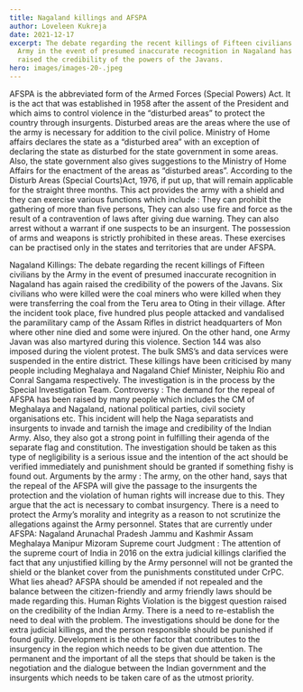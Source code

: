 ```yaml
---
title: Nagaland killings and AFSPA
author: Loveleen Kukreja
date: 2021-12-17
excerpt: The debate regarding the recent killings of Fifteen civilians by the
  Army in the event of presumed inaccurate recognition in Nagaland has again
  raised the credibility of the powers of the Javans.
hero: images/images-20-.jpeg
---
```

AFSPA is the abbreviated form of the Armed Forces (Special Powers) Act. It is the act that was established in 1958 after the assent of the President and which aims to control violence in the “disturbed areas” to protect the country through insurgents. Disturbed areas are the areas where the use of the army is necessary for addition to the civil police. Ministry of Home affairs declares the state as a “disturbed area” with an exception of declaring the state as disturbed for the state government in some areas. Also, the state government also gives suggestions to the Ministry of Home Affairs for the enactment of the areas as “disturbed areas”. According to the Disturb Areas (Special Courts)Act, 1976, if put up, that will remain applicable for the straight three months. 
This act provides the army with a shield and they can exercise various functions which include :
They can prohibit the gathering of more than five persons, 
They can also use fire and force as the result of a contravention of laws after giving due warning. 
They can also arrest without a warrant if one suspects to be an insurgent.
The possession of arms and weapons is strictly prohibited in these areas.
These exercises can be practised only in the states and territories that are under AFSPA.



Nagaland Killings:
The debate regarding the recent killings of Fifteen civilians by the Army in the event of presumed inaccurate recognition in Nagaland has again raised the credibility of the powers of the Javans. Six civilians who were killed were the coal miners who were killed when they were transferring the coal from the Teru area to Oting in their village. After the incident took place, five hundred plus people attacked and vandalised the paramilitary camp of the Assam Rifles in district headquarters of Mon where other nine died and some were injured. On the other hand, one Army Javan was also martyred during this violence. Section 144 was also imposed during the violent protest. The bulk SMS’s and data services were suspended in the entire district. These killings have been criticised by many people including Meghalaya and Nagaland Chief Minister, Neiphiu Rio and Conral Sangama respectively. The investigation is in the process by the Special Investigation Team.
Controversy :
The demand for the repeal of AFSPA has been raised by many people which includes the CM of Meghalaya and Nagaland, national political parties, civil society organisations etc. This incident will help the Naga separatists and insurgents to invade and tarnish the image and credibility of the Indian Army. Also, they also got a strong point in fulfilling their agenda of the separate flag and constitution. The investigation should be taken as this type of negligibility is a serious issue and the intention of the act should be verified immediately and punishment should be granted if something fishy is found out.
Arguments by the army :
The army, on the other hand, says that the repeal of the AFSPA will give the passage to the insurgents the protection and the violation of human rights will increase due to this. They argue that the act is necessary to combat insurgency. There is a need to protect the Army’s morality and integrity as a reason to not scrutinize the allegations against the Army personnel.
States that are currently under AFSPA:
Nagaland 
Arunachal Pradesh
    Jammu and Kashmir 
Assam
Meghalaya
    Manipur
Mizoram
Supreme court Judgment :
The attention of the supreme court of India in 2016 on the extra judicial killings clarified the fact that any unjustified killing by the Army personnel will not be granted the shield or the blanket cover from the punishments constituted under CrPC.
What lies ahead?
AFSPA should be amended if not repealed and the balance between the citizen-friendly and army friendly laws should be made regarding this.
Human Rights Violation is the biggest question raised on the credibility of the Indian Army. There is a need to re-establish the need to deal with the problem.
  The investigations should be done for the extra judicial killings, and the person responsible should be punished if found guilty.
Development is the other factor that contributes to the insurgency in the region which needs to be given due attention.
The permanent and the important of all the steps that should be taken is the negotiation and the dialogue between the Indian government and the insurgents which needs to be taken care of as the utmost priority.